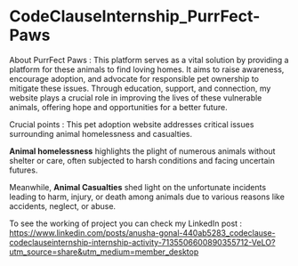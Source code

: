 # CodeClauseInternship_PurrFect-Paws
About PurrFect Paws : This platform serves as a vital solution by providing a platform for these animals to find loving homes. It aims to raise awareness, encourage adoption, and advocate for responsible pet ownership to mitigate these issues. Through education, support, and connection, my website plays a crucial role in improving the lives of these vulnerable animals, offering hope and opportunities for a better future.


Crucial points : This pet adoption website addresses critical issues surrounding animal homelessness and casualties. 


**Animal homelessness** highlights the plight of numerous animals without shelter or care, often subjected to harsh conditions and facing uncertain futures.


Meanwhile, **Animal Casualties** shed light on the unfortunate incidents leading to harm, injury, or death among animals due to various reasons like accidents, neglect, or abuse.

To see the working of project you can check my LinkedIn post : https://www.linkedin.com/posts/anusha-gonal-440ab5283_codeclause-codeclauseinternship-internship-activity-7135506600890355712-VeLO?utm_source=share&utm_medium=member_desktop
